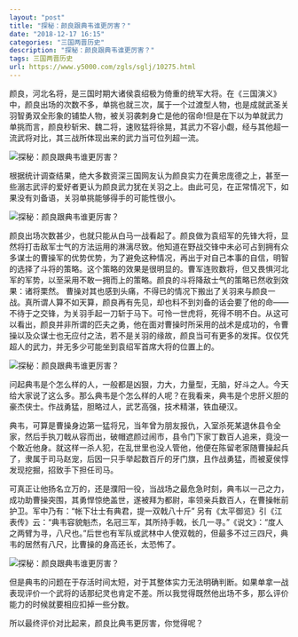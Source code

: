 ```yaml
---
layout: "post"
title: "探秘：颜良跟典韦谁更厉害？"
date: "2018-12-17 16:15"
categories: "三国两晋历史"
description: "探秘：颜良跟典韦谁更厉害？"
tags: 三国两晋历史
url: https://www.y5000.com/zgls/sglj/10275.html
---
```






颜良，河北名将，是三国时期大诸侯袁绍极为倚重的统军大将。在《三国演义》中，颜良出场的次数不多，单挑也就三次，属于一个过渡型人物，也是成就武圣关羽智勇双全形象的铺垫人物，被关羽袭刺身亡是他的宿命!但是在下以为单就武力单挑而言，颜良秒斩宋、魏二将，速败猛将徐晃，其武力不容小觑，经与其他超一流武将对比，其三战所体现出来的武力当可位列超一流。

![探秘：颜良跟典韦谁更厉害？](/uploads/allimg/170112/6-1F112105605237.JPG)

根据统计调查结果，绝大多数资深三国网友认为颜良实力在黄忠庞德之上，甚至一些溺志武评的爱好者更认为颜良武力犹在关羽之上。由此可见，在正常情况下，如果没有刘备语，关羽单挑能够得手的可能性很小。

![探秘：颜良跟典韦谁更厉害？](/uploads/allimg/170112/6-1F112105J94Q.JPG)

颜良出场次数甚少，也就只能从白马一战看起了。颜良做为袁绍军的先锋大将，显然将打击敌军士气的方法运用的淋漓尽致。他知道在野战交锋中未必可占到拥有众多谋士的曹操军的优势优势，为了避免这种情况，再出于对自己本事的自信，明智的选择了斗将的策略。这个策略的效果是很明显的。曹军连败数将，但又畏惧河北军的军势，以至采用不敢一拥而上的策略。颜良的斗将降敌士气的策略已然收到效果：诸将栗然。
曹操对其也感到头痛，不得已的情况下搬出了关羽来与颜良一战。真所谓人算不如天算，颜良再有先见，却也料不到刘备的话会要了他的命——不待于之交锋，为关羽手起一刀斩于马下。可怜一世虎将，死得不明不白。从这可以看出，颜良并非所谓的匹夫之勇，他在面对曹操时所采用的战术是成功的，令曹操以及众谋士也无应付之法，若不是关羽的缘故，颜良当可有更多的发挥。仅仅凭超人的武力，并无多少可能坐到袁绍军首席大将的位置上的。

![探秘：颜良跟典韦谁更厉害？](/uploads/allimg/170112/6-1F112105R2547.JPG)

问起典韦是个怎么样的人，一般都是凶狠，力大，力量型，无脑，好斗之人。今天给大家说了这么多。那么典韦是个怎么样的人呢？在我看来，典韦是个忠肝义胆的豪杰侠士。作战勇猛，胆略过人，武艺高强，技术精湛，铁血硬汉。

典韦，可算是曹操身边第一猛将兄，当年曾为朋友报仇，入室杀死某退休县令全家，然后手执刀戟从容而出，破帽遮颜过闹市，县令门下家丁数百人追来，竟没一个敢近他身。就这样一杀人犯，在乱世里也没人管他，他便在陈留老家随曹操起兵了，隶属于司马赵宠，后因一只手举起数百斤的牙门旗，且作战勇猛，而被夏侯惇发现挖掘，招致手下担任司马。

可真正让他扬名立万的，还是濮阳一役，当战场之最危急时刻，典韦以一己之力，成功助曹操突围，其勇悍惊绝盖世，遂被拜为都尉，率领亲兵数百人，在曹操帐前护卫。军中乃有：“帐下壮士有典君，提一双戟八十斤”
另有《太平御览》引《江表传》云：“典韦容貌魁杰，名冠三军，其所持手戟，长几一寻。”《说文》：“度人之两臂为寻，八尺也。”后世也有军队或武林中人使双戟的，但最多不过三四尺，典韦的居然有八尺，比曹操的身高还长，太恐怖了。

![探秘：颜良跟典韦谁更厉害？](/uploads/allimg/170112/6-1F112110023942.JPG)

但是典韦的问题在于存活时间太短，对于其整体实力无法明确判断。如果单拿一战表现评价一个武将的话那纪灵也肯定不差。所以我觉得既然他出场不多，那么评价能力的时候就要相应扣掉一些分数。

所以最终评价对比起来，颜良比典韦更厉害，你觉得呢？
